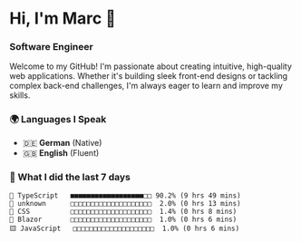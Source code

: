 # Hi, I'm Marc 👋 
### Software Engineer

Welcome to my GitHub! I'm passionate about creating intuitive, high-quality web applications. Whether it's building sleek front-end designs or tackling complex back-end challenges, I'm always eager to learn and improve my skills.  

### 🌍 Languages I Speak  
- 🇩🇪 **German** (Native)  
- 🇬🇧 **English** (Fluent)

### 🤯 What I did the last 7 days

```
🔷 TypeScript   ■■■■■■■■■■■■■■■■■■□□ 90.2% (9 hrs 49 mins)
📄 unknown      □□□□□□□□□□□□□□□□□□□□  2.0% (0 hrs 13 mins)
🎨 CSS          □□□□□□□□□□□□□□□□□□□□  1.4% (0 hrs 8 mins)
📄 Blazor       □□□□□□□□□□□□□□□□□□□□  1.0% (0 hrs 6 mins)
🟨 JavaScript   □□□□□□□□□□□□□□□□□□□□  1.0% (0 hrs 6 mins)
```
